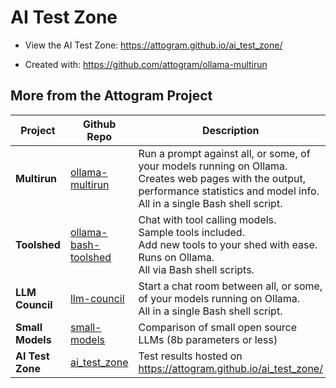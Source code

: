 # AI Test Zone

* View the AI Test Zone: https://attogram.github.io/ai_test_zone/

* Created with: https://github.com/attogram/ollama-multirun

## More from the Attogram Project

| Project          | Github Repo                                  | Description                                                                                                                                                                                 |
|------------------|----------------------------------------------|---------------------------------------------------------------------------------------------------------------------------------------------------------------------------------------------|
| **Multirun**     | [ollama-multirun][ollama-multirun]           | Run a prompt against all, or some, of your models running on Ollama.<br />Creates web pages with the output, performance statistics and model info.<br />All in a single Bash shell script. |
| **Toolshed**     | [ollama-bash-toolshed][ollama-bash-toolshed] | Chat with tool calling models.<br />Sample tools included.<br />Add new tools to your shed with ease.<br />Runs on Ollama.<br />All via Bash shell scripts.                                 |
| **LLM Council**  | [llm-council][llm-council]                   | Start a chat room between all, or some, of your models running on Ollama.<br />All in a single Bash shell script.                                                                           |
| **Small Models** | [small-models][small-models]                 | Comparison of small open source LLMs (8b parameters or less)                                                                                                                                |
| **AI Test Zone** | [ai_test_zone][ai_test_zone]                 | Test results hosted on https://attogram.github.io/ai_test_zone/                                                                                                                             |

[llm-council]: <https://github.com/attogram/llm-council> "LLM Council"
[ollama-bash-toolshed]: <https://github.com/attogram/ollama-bash-toolshed> "Ollama Bash Toolshed"
[ollama-multirun]: <https://github.com/attogram/ollama-multirun> "Ollama Multirun"
[small-models]: <https://github.com/attogram/small-models> "Small Models"
[ai_test_zone]: <https://github.com/attogram/ai_test_zone> "AI Test Zone"

